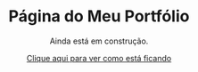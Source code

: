 <div align="center">
  <h1>Página do Meu Portfólio</h1>

  <p>Ainda está em construção.</p>
  <a href="https://neemias-renan.github.io/my-portfolio/">Clique aqui para ver como está ficando</a>
</div>

